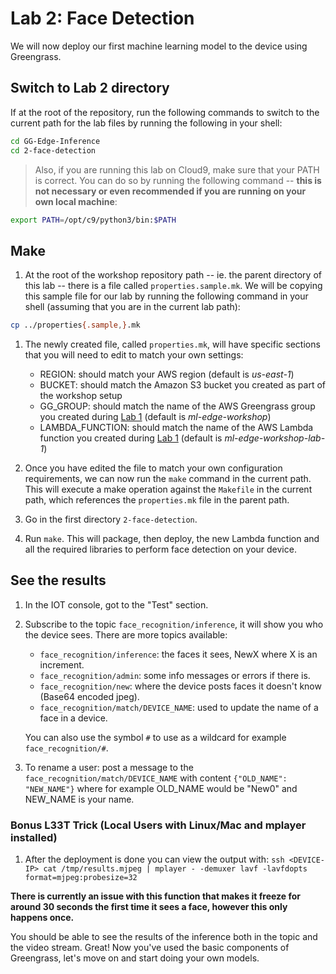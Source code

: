 # Lab 2: Face Detection

We will now deploy our first machine learning model to the device using Greengrass.

## Switch to Lab 2 directory

If at the root of the repository, run the following commands to switch to the current path for the lab files by running the following in your shell:

```bash
cd GG-Edge-Inference
cd 2-face-detection
```

> Also, if you are running this lab on Cloud9, make sure that your PATH is correct. You can do so by running the following command -- **this is not necessary or even recommended if you are running on your own local machine**:

```bash
export PATH=/opt/c9/python3/bin:$PATH
```

## Make

1. At the root of the workshop repository path -- ie. the parent directory of this lab -- there is a file called `properties.sample.mk`. We will be copying this sample file for our lab by running the following command in your shell (assuming that you are in the current lab path):

```bash
cp ../properties{.sample,}.mk
```

1. The newly created file, called `properties.mk`, will have specific sections that you will need to edit to match your own settings:

    - REGION: should match your AWS region (default is *us-east-1*)
    - BUCKET: should match the Amazon S3 bucket you created as part of the workshop setup
    - GG_GROUP: should match the name of the AWS Greengrass group you created during [Lab 1](../1-greengrass-configuration) (default is *ml-edge-workshop*)
    - LAMBDA_FUNCTION: should match the name of the AWS Lambda function you created during [Lab 1](../1-greengrass-configuration) (default is *ml-edge-workshop-lab-1*)

1. Once you have edited the file to match your own configuration requirements, we can now run the `make` command in the current path. This will execute a make operation against the `Makefile` in the current path, which references the `properties.mk` file in the parent path.

1. Go in the first directory `2-face-detection`.

1. Run `make`. This will package, then deploy, the new Lambda function and all the required libraries to perform face detection on your device.

## See the results

1. In the IOT console, got to the "Test" section.
1. Subscribe to the topic `face_recognition/inference`, it will show you who the device sees. There are more topics available:
    - `face_recognition/inference`: the faces it sees, NewX where X is an increment.
    - `face_recognition/admin`: some info messages or errors if there is.
    - `face_recognition/new`: where the device posts faces it doesn't know (Base64 encoded jpeg).
    - `face_recognition/match/DEVICE_NAME`: used to update the name of a face in a device.

    You can also use the symbol `#` to use as a wildcard for example `face_recognition/#`.
1. To rename a user: post a message to the `face_recognition/match/DEVICE_NAME` with content `{"OLD_NAME": "NEW_NAME"}` where for example OLD_NAME would be "New0" and NEW_NAME is your name.

### Bonus L33T Trick (Local Users with Linux/Mac and mplayer installed)

1. After the deployment is done you can view the output with: `ssh <DEVICE-IP> cat /tmp/results.mjpeg | mplayer - -demuxer lavf -lavfdopts format=mjpeg:probesize=32`

**There is currently an issue with this function that makes it freeze for around 30 seconds the first time it sees a face, however this only happens once.**

You should be able to see the results of the inference both in the topic and the video stream. Great! Now you've used the basic components of Greengrass, let's move on and start doing your own models.